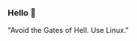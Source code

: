 ### Hello 👋

"Avoid the Gates of Hell. Use Linux."

<!--
DudeCalledBro/dudecalledbro is a ✨special ✨ repository that you can use to add a README.md to your GitHub profile. Make sure it’s public and initialize it with a README to get started.
>
